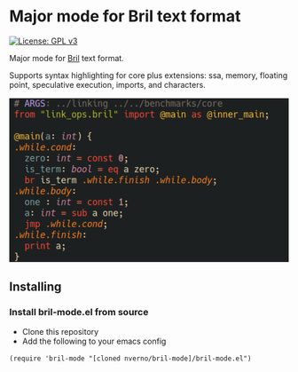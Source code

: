# Major mode for Bril text format

[![License: GPL v3](https://img.shields.io/badge/License-GPLv3-blue.svg)](https://www.gnu.org/licenses/gpl-3.0)

Major mode for [Bril](https://capra.cs.cornell.edu/bril/) text format.

Supports syntax highlighting for core plus extensions: ssa, memory, floating
point, speculative execution, imports, and characters.

![example](doc/bril-mode.png)

## Installing

### Install bril-mode.el from source

- Clone this repository
- Add the following to your emacs config

```elisp
(require 'bril-mode "[cloned nverno/bril-mode]/bril-mode.el")
```

